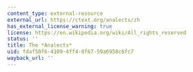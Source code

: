 ```yaml
---
content_type: external-resource
external_url: https://ctext.org/analects/zh
has_external_license_warning: true
license: https://en.wikipedia.org/wiki/All_rights_reserved
status: ''
title: The *Analects*
uid: fdaf50f6-4109-4ff4-8f67-59a6958c6fc7
wayback_url: ''
---
```


